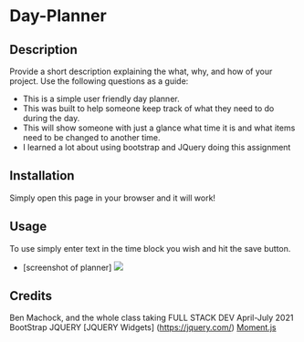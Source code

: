 # Day-Planner
## Description
Provide a short description explaining the what, why, and how of your project. Use the following questions as a guide:
- This is a simple user friendly day planner.
- This was built to help someone keep track of what they need to do during the day.
- This will show someone with just a glance what time it is and what items need to be changed to another time.
- I learned a lot about using bootstrap and JQuery doing this assignment

## Installation
Simply open this page in your browser and it will work! 
## Usage
To use simply enter text in the time block you wish and hit the save button.
- [screenshot of planner] <img src = "./Day-Planner/images/imagesofWS.PNG">


## Credits
Ben Machock, and the whole class taking FULL STACK DEV April-July 2021
BootStrap <link src = style href= "https://getbootstrap.com/2.3.2/components.html">
JQUERY <link src = style href = "https://jquery.com/">
[JQUERY Widgets] (https://jquery.com/)
[Moment.js](https://momentjs.com/)
